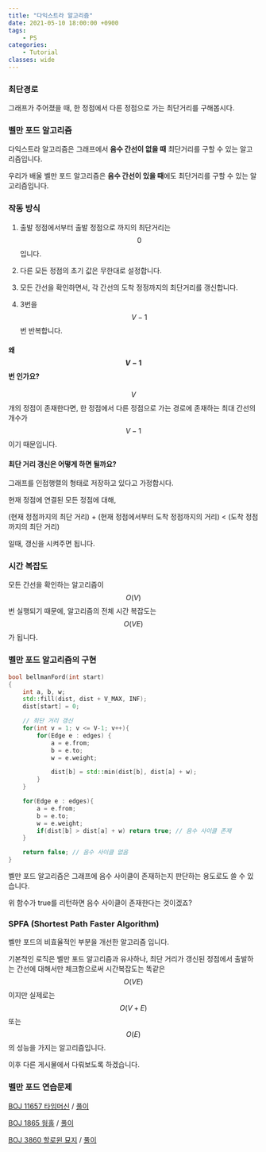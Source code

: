 ```yaml
---
title: "다익스트라 알고리즘"
date: 2021-05-10 18:00:00 +0900
tags:
    - PS
categories:
    - Tutorial
classes: wide
---
```


<script type="text/javascript" 
src="https://cdn.mathjax.org/mathjax/latest/MathJax.js?config=TeX-AMS_HTML">
</script>

### 최단경로

그래프가 주어졌을 때, 한 정점에서 다른 정점으로 가는 최단거리를 구해봅시다.

### 벨만 포드 알고리즘

다익스트라 알고리즘은 그래프에서 **음수 간선이 없을 때** 최단거리를 구할 수 있는 알고리즘입니다.

우리가 배울 벨만 포드 알고리즘은 **음수 간선이 있을 때**에도 최단거리를 구할 수 있는 알고리즘입니다.

### 작동 방식

1. 출발 정점에서부터 출발 정점으로 까지의 최단거리는 $$0$$입니다.

2. 다른 모든 정점의 초기 값은 무한대로 설정합니다.

3. 모든 간선을 확인하면서, 각 간선의 도착 정정까지의 최단거리를 갱신합니다.

4. 3번을 $$V-1$$번 반복합니다.

#### 왜 $$V-1$$번 인가요?

$$V$$개의 정점이 존재한다면, 한 정점에서 다른 정점으로 가는 경로에 존재하는 최대 간선의 개수가 $$V-1$$이기 때문입니다.

#### 최단 거리 갱신은 어떻게 하면 될까요?

그래프를 인접행렬의 형태로 저장하고 있다고 가정합시다.

현재 정점에 연결된 모든 정점에 대해,

(현재 정점까지의 최단 거리) + (현재 정점에서부터 도착 정점까지의 거리) < (도착 정점 까지의 최단 거리)

일때, 갱신을 시켜주면 됩니다.

### 시간 복잡도

모든 간선을 확인하는 알고리즘이 $$O(V)$$ 번 실행되기 때문에, 알고리즘의 전체 시간 복잡도는 $$O(VE)$$가 됩니다.

### 벨만 포드 알고리즘의 구현

```cpp
bool bellmanFord(int start)
{
    int a, b, w;
    std::fill(dist, dist + V_MAX, INF);
    dist[start] = 0;

    // 최단 거리 갱신
    for(int v = 1; v <= V-1; v++){
        for(Edge e : edges) {
            a = e.from;
            b = e.to;
            w = e.weight;

            dist[b] = std::min(dist[b], dist[a] + w);
        }
    }

    for(Edge e : edges){
        a = e.from;
        b = e.to;
        w = e.weight;
        if(dist[b] > dist[a] + w) return true; // 음수 사이클 존재
    }

    return false; // 음수 사이클 없음
}
```

벨만 포드 알고리즘은 그래프에 음수 사이클이 존재하는지 판단하는 용도로도 쓸 수 있습니다.

위 함수가 true를 리턴하면 음수 사이클이 존재한다는 것이겠죠?

### SPFA (Shortest Path Faster Algorithm)

벨만 포드의 비효율적인 부분을 개선한 알고리즘 입니다.

기본적인 로직은 벨만 포드 알고리즘과 유사하나, 최단 거리가 갱신된 정점에서 출발하는 간선에 대해서만 체크함으로써 시간복잡도는 똑같은 $$O(VE)$$이지만 실제로는 $$O(V+E)$$ 또는 $$O(E)$$의 성능을 가지는 알고리즘입니다.

이후 다른 게시물에서 다뤄보도록 하겠습니다.

### 벨만 포드 연습문제

[BOJ 11657 타임머신](https://www.acmicpc.net/problem/11657) / [풀이](https://ingyu1008.github.io/boj/ps/BOJ11657)

[BOJ 1865 웜홀](https://www.acmicpc.net/problem/1865) / [풀이]()

[BOJ 3860 할로윈 묘지](https://www.acmicpc.net/problem/3860) / [풀이]()